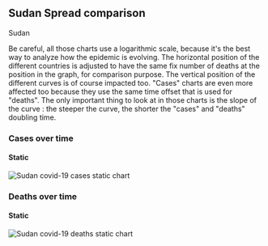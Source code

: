 ## Sudan Spread comparison 

Sudan



Be careful, all those charts use a logarithmic scale, because it's the best way to analyze how the epidemic is evolving. 
The horizontal position of the different countries is adjusted to have the same fix number of deaths at the position in the graph, for comparison purpose.
The vertical position of the different curves is of course impacted too.
"Cases" charts are even more affected too because they use the same time offset that is used for "deaths".
The only important thing to look at in those charts is the slope of the curve : the steeper the curve, the shorter the "cases" and "deaths" doubling time.


 
### Cases over time
 
#### Static
![Sudan covid-19 cases static chart](https://raw.githubusercontent.com/madlag/coronavirus_study/master/notebooks/graphs/2020-03-20/countries/Sudan/2020-03-20_Sudan_deaths.png "Sudan covid-19 cases static chart")   

 
### Deaths over time
 
#### Static
![Sudan covid-19 deaths static chart](https://raw.githubusercontent.com/madlag/coronavirus_study/master/notebooks/graphs/2020-03-20/countries/Sudan/2020-03-20_Sudan_deaths.png "Sudan covid-19 deaths static chart")   

